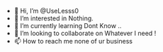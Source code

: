 - 👋 Hi, I’m @UseLesss0
- 👀 I’m interested in Nothing. 
- 🌱 I’m currently learning Dont Know .. 
- 💞️ I’m looking to collaborate on Whatever I need !
- 📫 How to reach me none of ur business
<!---
UseLesss0/UseLesss0 is a ✨ special ✨ repository because its `README.md` (this file) appears on your GitHub profile.
You can click the Preview link to take a look at your changes.
--->
